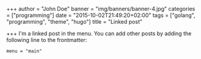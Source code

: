 +++
author = "John Doe"
banner = "img/banners/banner-4.jpg"
categories = ["programming"]
date = "2015-10-02T21:49:20+02:00"
tags = ["golang", "programming", "theme", "hugo"]
title = "Linked post"

+++
I'm a linked post in the menu. You can add other posts by adding the following line to the frontmatter:

    menu = "main"